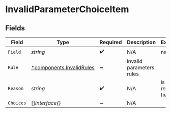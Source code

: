 # InvalidParameterChoiceItem


## Fields

| Field                                                               | Type                                                                | Required                                                            | Description                                                         | Example                                                             |
| ------------------------------------------------------------------- | ------------------------------------------------------------------- | ------------------------------------------------------------------- | ------------------------------------------------------------------- | ------------------------------------------------------------------- |
| `Field`                                                             | *string*                                                            | :heavy_check_mark:                                                  | N/A                                                                 | name                                                                |
| `Rule`                                                              | [*components.InvalidRules](../../models/components/invalidrules.md) | :heavy_minus_sign:                                                  | invalid parameters rules                                            |                                                                     |
| `Reason`                                                            | *string*                                                            | :heavy_check_mark:                                                  | N/A                                                                 | is a required field                                                 |
| `Choices`                                                           | []*interface{}*                                                     | :heavy_minus_sign:                                                  | N/A                                                                 |                                                                     |